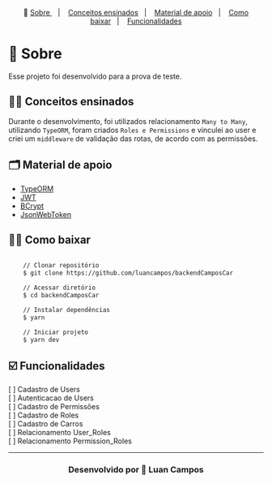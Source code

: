 <p align="center">🎉
  <a href="#-sobre"> Sobre </a>&nbsp;&nbsp;&nbsp;|&nbsp;&nbsp;&nbsp;
  <a href="#-conceitos-ensinados">Conceitos ensinados</a>&nbsp;&nbsp;&nbsp;|&nbsp;&nbsp;&nbsp;
  <a href="#-material-de-apoio">Material de apoio</a>&nbsp;&nbsp;&nbsp;|&nbsp;&nbsp;&nbsp;
    <a href="#-como-baixar">Como baixar</a>&nbsp;&nbsp;&nbsp;|&nbsp;&nbsp;&nbsp;
    <a href="#️-funcionalidades">Funcionalidades</a>
</p>

# 🔖 Sobre

Esse projeto foi desenvolvido para a prova de teste.

## ✍🏻 Conceitos ensinados

Durante o desenvolvimento, foi utilizados relacionamento `Many to Many`, utilizando `TypeORM`, foram criados `Roles e Permissions` e vinculei ao user e criei um `middleware` de validação das rotas, de acordo com as permissões.

## 🗂 Material de apoio

- [TypeORM](typeorm.io/)
- [JWT](https://jwt.io)
- [BCrypt](https://www.npmjs.com/package/bcrypt)
- [JsonWebToken](www.npmjs.com/package/jsonwebtoken)

## 👍🏻 Como baixar

```bash

    // Clonar repositório
    $ git clone https://github.com/luancampos/backendCamposCar

    // Acessar diretório
    $ cd backendCamposCar

    // Instalar dependências
    $ yarn

    // Iniciar projeto
    $ yarn dev
```

## ☑️ Funcionalidades

[ ] Cadastro de Users <br/>
[ ] Autenticacao de Users<br/>
[ ] Cadastro de Permissões<br/>
[ ] Cadastro de Roles<br/>
[ ] Cadastro de Carros<br/>
[ ] Relacionamento User_Roles<br/>
[ ] Relacionamento Permission_Roles<br/>

---

<h3 align="center">Desenvolvido por  💜  Luan Campos </h3>
